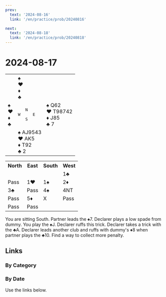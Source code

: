 ```yaml
---
prev:
  text: '2024-08-16'
  link: '/en/practice/prob/20240816'

next:
  text: '2024-08-18'
  link: '/en/practice/prob/20240818'
---
```


# 2024-08-17

<table class="deal">
	<tr>
		<td></td>
		<td>♠️ <br>♥️ <br>♦️ <br>♣️ </td>
		<td></td>
	</tr>
	<tr>
		<td>♠️ <br>♥️ <br>♦️ <br>♣️ </td>
		<td><pre>   N<br>W     E<br>   S</pre></td>
		<td>♠️ Q62<br>♥️ T98742<br>♦️ J85<br>♣️ 7</td>
	</tr>
	<tr>
		<td></td>
		<td>♠️ AJ9543<br>♥️ AK5<br>♦️ T92<br>♣️ 2</td>
		<td></td>
	</tr>
</table>

<table class="auction">
	<tr>
		<th>North</th>
		<th>East</th>
		<th>South</th>
		<th>West</th>
	</tr>
	<tr>
		<td></td>
		<td></td>
		<td></td>
		<td>1♣️</td>
	</tr>
	<tr>
		<td>Pass</td>
		<td>1♥️</td>
		<td>1♠️</td>
		<td>2♦️</td>
	</tr>
	<tr>
		<td>3♣️</td>
		<td>Pass</td>
		<td>4♠️</td>
		<td>4NT</td>
	</tr>
	<tr>
		<td>Pass</td>
		<td>5♦️</td>
		<td>X</td>
		<td>Pass</td>
	</tr>
	<tr>
		<td>Pass</td>
		<td>Pass</td>
		<td></td>
		<td></td>
	</tr>
</table>

You are sitting South. Partner leads the ♠️7. Declarer plays a low spade from dummy. You play the ♠️J. Declarer ruffs this trick. Declarer takes a trick with the ♣️A. Declarer leads another club and ruffs with dummy's ♦️8 when partner plays the ♣️10. Find a way to collect more penalty.

## Links

[<Badge type="tip" text="Check Solution"/>](/en/learning/prob/20240817)

### By Category

[<Badge type="tip" text="<--"/>](/en/practice/prob/20240813)
[<Badge type="tip" text="Calendar"/>](/en/practice/calendar/202408)
[<Badge type="tip" text="-->"/>](/en/practice/prob/20240820)

### By Date

Use the links below.